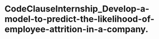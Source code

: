 # CodeClauseInternship_Develop-a-model-to-predict-the-likelihood-of-employee-attrition-in-a-company.